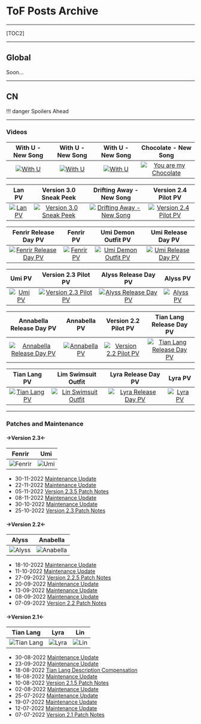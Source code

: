 # ToF Posts Archive
***
[TOC2]
***
## Global
Soon...
***
## CN

!!! danger Spoilers Ahead

***
### Videos

With U - New Song | With U - New Song | With U - New Song | Chocolate - New Song 
:---:|:---:|:---:|:---:
[![With U](https://files.catbox.moe/xm7y3v.jpg)](https://youtu.be/N-W6gYBIEOk) | [![With U](https://files.catbox.moe/xm7y3v.jpg)](https://youtu.be/N-W6gYBIEOk) | [![With U](https://files.catbox.moe/xm7y3v.jpg)](https://youtu.be/N-W6gYBIEOk) | [![You are my Chocolate](https://files.catbox.moe/qfzd09.jpg)](https://youtu.be/mHKTklplMgc)

Lan PV | Version 3.0 Sneak Peek | Drifting Away - New Song | Version 2.4 Pilot PV
:---:|:---:|:---:|:---:
[![Lan PV](https://files.catbox.moe/jn2m8o.jpg)](https://youtu.be/lrdA9ikibfY) | [![Version 3.0 Sneak Peek](https://files.catbox.moe/iwrn1c.jpg)](https://youtu.be/6ZXTTRrach8) | [![Drifting Away - New Song](https://files.catbox.moe/pb5sdj.jpg)](https://youtu.be/JKeGRN83Q2c) | [![Version 2.4 Pilot PV](https://files.catbox.moe/5utkbe.jpg)](https://www.youtube.com/watch?v=YpEX8hppWNs)

Fenrir Release Day PV  | Fenrir PV | Umi Demon Outfit PV | Umi Release Day PV
:---:|:---:|:---:|:---:
[![Fenrir Release Day PV](https://files.catbox.moe/53ruhb.jpg)](https://www.youtube.com/watch?v=G9D0m0Ch9p8) | [![Fenrir PV](https://files.catbox.moe/0b39k9.jpg)](https://www.youtube.com/watch?v=SZwKOaTKT20) | [![Umi Demon Outfit PV](https://files.catbox.moe/hgymcn.jpg)](https://www.youtube.com/watch?v=Wi0QEAhdcq8) | [![Umi Release Day PV](https://files.catbox.moe/1ug4vl.jpg)](https://www.youtube.com/watch?v=vyhlR8mKCuY)

Umi PV | Version 2.3 Pilot PV | Alyss Release Day PV | Alyss PV
:---:|:---:|:---:|:---:
[![Umi PV](https://files.catbox.moe/zn114u.jpg)](https://www.youtube.com/watch?v=l-ORX-IceN0) | [![Version 2.3 Pilot PV](https://files.catbox.moe/hm77q8.jpg)](https://www.youtube.com/watch?v=dH6wIhfF7tI) | [![Alyss Release Day PV](https://files.catbox.moe/qae62p.jpg)](https://www.youtube.com/watch?v=y2NPojq3E_I) | [![Alyss PV](https://files.catbox.moe/jowfxi.jpg)](https://www.youtube.com/watch?v=tpKUyPcgGPs)

Annabella Release Day PV | Annabella PV | Version 2.2 Pilot PV | Tian Lang Release Day PV
:---:|:---:|:---:|:---:
[![Annabella Release Day PV](https://files.catbox.moe/mvb9rc.jpg)](https://www.youtube.com/watch?v=x5jzwXXJh_s) | [![Annabella PV](https://files.catbox.moe/d9pnmu.jpg)](https://www.youtube.com/watch?v=-jbzORH0OHI) | [![Version 2.2 Pilot PV](https://files.catbox.moe/bwx0ri.jpg)](https://www.youtube.com/watch?v=_r5_j2qfqrs) | [![Tian Lang Release Day PV](https://files.catbox.moe/bb7kmi.jpg)](https://www.youtube.com/watch?v=5Muv-kIbbwE)

Tian Lang PV | Lim Swimsuit Outfit | Lyra Release Day PV | Lyra PV
:---:|:---:|:---:|:---:
[![Tian Lang PV](https://files.catbox.moe/wjmqwe.jpg)](https://www.youtube.com/watch?v=WMTyUo-vDzo) | [![Lin Swimsuit Outfit](https://files.catbox.moe/bxj5nz.jpg)](https://www.youtube.com/watch?v=i0vCpNSeEoI) | [![Lyra Release Day PV](https://files.catbox.moe/0wh4vy.jpg)](https://www.youtube.com/watch?v=u8jPFgSAtHs) | [![Lyra PV](https://files.catbox.moe/awh7ir.jpg)](https://www.youtube.com/watch?v=UIQABpuAVUM)

***
### Patches and Maintenance

#### ->Version 2.3<-
Fenrir | Umi
:---:|:---:
![Fenrir](https://i0.hdslb.com/bfs/article/486916ee46fc62cd81dd6b7b8aca2a895cff3d2d.jpg@1320w_740h.webp) | ![Umi](https://i0.hdslb.com/bfs/article/bf7bab2fe49275cc08322a0c5b739d2d64fd8f8e.jpg@1320w_740h.webp)

- 30-11-2022 [Maintenance Update](https://www.bilibili.com/read/cv20150983)
- 22-11-2022 [Maintenance Update](https://www.bilibili.com/read/cv19959205)
- 05-11-2022 [Version 2.3.5 Patch Notes](https://www.bilibili.com/read/cv19793808)
- 08-11-2022 [Maintenance Update](https://www.bilibili.com/read/cv19618988)
- 30-10-2022 [Maintenance Update](https://www.bilibili.com/read/cv19412327)
- 25-10-2022 [Version 2.3 Patch Notes](https://www.bilibili.com/read/cv19309872)

#### ->Version 2.2<-
Alyss | Anabella 
:---:|:---:
![Alyss](https://i0.hdslb.com/bfs/article/ed6d0291c4d923c13f1b581f2d397ab126cc56fa.jpg@1320w_740h.webp) | ![Anabella](https://i0.hdslb.com/bfs/article/258961240ac645aa8cc796c05b52b71aec84095d.jpg@1320w_740h.webp)

- 18-10-2022 [Maintenance Update](https://www.bilibili.com/read/cv19167521)
- 11-10-2022 [Maintenance Update](https://www.bilibili.com/read/cv19038267)
- 27-09-2022 [Version 2.2.5 Patch Notes](https://www.bilibili.com/read/cv18813164)
- 20-09-2022 [Maintenance Update](https://www.bilibili.com/read/cv18695641)
- 13-09-2022 [Maintenance Update](https://www.bilibili.com/read/cv18575639)
- 08-09-2022 [Maintenance Update](https://www.bilibili.com/read/cv18507852)
- 07-09-2022 [Version 2.2 Patch Notes](https://www.bilibili.com/read/cv18487695)

#### ->Version 2.1<-
Tian Lang | Lyra | Lin
:---:|:---:|:---:
![Tian Lang](https://i0.hdslb.com/bfs/article/d74d143f229eca179e528fcc00719e0ba3600721.jpg@1320w_740h.webp) | ![Lyra](https://i0.hdslb.com/bfs/article/8d488504930dd203bf92b832fc5a99b057d7dd88.jpg@1320w_740h.webp) | ![Lin](https://i0.hdslb.com/bfs/article/71da4af5fb70aafc4f4537cd39742b48f1d6b02d.jpg@1320w_740h.webp)

- 30-08-2022 [Maintenance Update](https://www.bilibili.com/read/cv18368032)
- 23-09-2022 [Maintenance Update](https://www.bilibili.com/read/cv18250990)
- 18-08-2022 [Tian Lang Description Compensation](https://www.bilibili.com/read/cv18171517)
- 16-08-2022 [Maintenance Update](https://www.bilibili.com/read/cv18131882)
- 10-08-2022 [Version 2.1.5 Patch Notes](https://www.bilibili.com/read/cv18028833)
- 02-08-2022 [Maintenance Update](https://www.bilibili.com/read/cv17891351)
- 25-07-2022 [Maintenance Update](https://www.bilibili.com/read/cv17750168)
- 19-07-2022 [Maintenance Update](https://www.bilibili.com/read/cv17651456)
- 12-07-2022 [Maintenance Update](https://www.bilibili.com/read/cv17533030)
- 07-07-2022 [Version 2.1 Patch Notes](https://www.bilibili.com/read/cv17454257)
